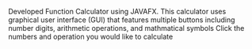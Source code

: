 Developed Function Calculator using JAVAFX.
This calculator uses graphical user interface (GUI) that features multiple buttons including number digits, arithmetic operations, and mathmatical symbols
Click the numbers and operation you would like to calculate
